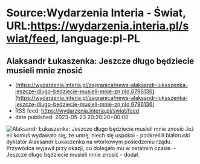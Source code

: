 # Source:Wydarzenia Interia - Świat, URL:https://wydarzenia.interia.pl/swiat/feed, language:pl-PL

## Alaksandr Łukaszenka: Jeszcze długo będziecie musieli mnie znosić
 - [https://wydarzenia.interia.pl/zagranica/news-alaksandr-lukaszenka-jeszcze-dlugo-bedziecie-musieli-mnie-zn,nId,6796136](https://wydarzenia.interia.pl/zagranica/news-alaksandr-lukaszenka-jeszcze-dlugo-bedziecie-musieli-mnie-zn,nId,6796136)
 - RSS feed: https://wydarzenia.interia.pl/swiat/feed
 - date published: 2023-05-23 20:20:20+00:00

<p><a href="https://wydarzenia.interia.pl/zagranica/news-alaksandr-lukaszenka-jeszcze-dlugo-bedziecie-musieli-mnie-zn,nId,6796136"><img align="left" alt="Alaksandr Łukaszenka: Jeszcze długo będziecie musieli mnie znosić" src="https://i.iplsc.com/alaksandr-lukaszenka-jeszcze-dlugo-bedziecie-musieli-mnie-zn/000H6UIGUMMBPN3J-C321.jpg" /></a>Jeżeli komuś wydawało się, że umrę, niech się uspokoi - podkreślił białoruski dyktator Alaksandr Łukaszenka na wtorkowym posiedzeniu rządu. Przywódca wyjawił przy okazji, co dolegało mu w ostatnim czasie. - Jeszcze długo będziecie musieli mnie znosić - dodał.</p><br clear="all" />

